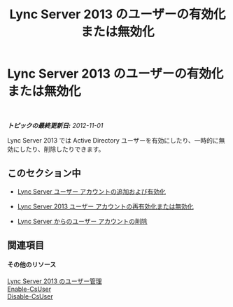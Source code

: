 ﻿---
title: Lync Server 2013 のユーザーの有効化または無効化
TOCTitle: Lync Server 2013 のユーザーの有効化または無効化
ms:assetid: 796ac454-58a9-41ac-80c2-3723a127d214
ms:mtpsurl: https://technet.microsoft.com/ja-jp/library/JJ688099(v=OCS.15)
ms:contentKeyID: 49887008
ms.date: 05/19/2016
mtps_version: v=OCS.15
ms.translationtype: HT
---

# Lync Server 2013 のユーザーの有効化または無効化

 

_**トピックの最終更新日:** 2012-11-01_

Lync Server 2013 では Active Directory ユーザーを有効にしたり、一時的に無効にしたり、削除したりできます。

## このセクション中

  - [Lync Server ユーザー アカウントの追加および有効化](lync-server-2013-add-and-enable-user-account-for-lync-server.md)

  - [Lync Server 2013 ユーザー アカウントの再有効化または無効化](lync-server-2013-disable-or-re-enable-user-account-for-lync-server.md)

  - [Lync Server からのユーザー アカウントの削除](lync-server-2013-remove-a-user-account-from-lync-server.md)

## 関連項目

#### その他のリソース

[Lync Server 2013 のユーザー管理](lync-server-2013-managing-users-in-lync-server.md)  
[Enable-CsUser](enable-csuser.md)  
[Disable-CsUser](disable-csuser.md)

